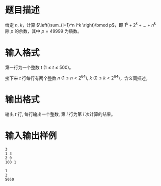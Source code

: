 # 题目描述

给定 $n$, $k$，计算 $\left(\sum_{i=1}^n i^k \right)\bmod p$，即 $1^k+2^k+...+n^k$ 除 $p$ 的余数，其中 $p=49999$ 为质数。

# 输入格式

第一行为一个整数 $t~(1 \leq t \leq 500)$。

接下来 $t$ 行每行有两个整数 $n~(1 \leq n < 2^{64}),~k~(0 \leq k < 2^{64})$，含义同描述。

# 输出格式

输出 $t$ 行, 每行输出一个整数, 第 $i$ 行为第 $i$ 次计算的结果。

# 输入输出样例

```input1
3
1 3
2 0
100 1
```

```output1
1
2
5050
```
